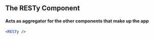 ## The RESTy Component
#### Acts as aggregator for the other components that make up the app
```jsx static
<RESTy />
```